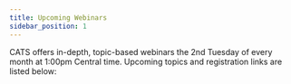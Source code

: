 ```yaml
---
title: Upcoming Webinars
sidebar_position: 1
---
```


CATS offers in-depth, topic-based webinars the 2nd Tuesday of every month at 1:00pm Central time. Upcoming topics and registration links are listed below:
